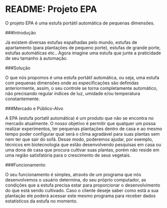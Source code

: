 README: Projeto EPA
===========

O projeto EPA é uma estufa portátil automática de pequenas dimensões.

###Introdução

Já existem diversas estufas espalhadas pelo mundo, estufas de apartamento (para plantações  de pequeno porte), estufas
de grande porte, estufas automáticas etc.. Agora imagine uma  estufa que junte a praticidade de seu tamanho à automação.

###Solução

O que nós propomos é uma estufa portátil automática, ou seja, uma estufa com pequenas dimensões onde as especificações
são definidas anteriormente, assim, o seu controle se torna  completamente automático, não precisando regular índices de
luz, umidade e/ou temperatura constantemente.

###Mercado e Público-Alvo

A EPA (estufa portatil automática) é um produto que não se  encontra no mercado atualmente. O nosso objetivo é permitir
que qualquer um possa realizar experimentos, ter pequenas plantações dentro de casa e ao mesmo tempo poder configurar
qual será o clima agradável para suas plantas sem nem ter que sair do sofá. Desse modo, poderemos ajudar,  por exemplo,
técnicos em biotecnologia que estão desenvolvendo pesquisas em casa ou uma dona de casa que procura cultivar suas
plantas, porém não reside em uma região satisfatória para o crescimento de seus vegetais.

###Funcionamento

O seu funcionamento é simples, através de um programa que nós desenvolvemos o usuário  determina, do seu próprio
computador, as condições que a estufa precisa estar para  proporcionar o desenvolvimento do que está sendo cultivado.
Caso o cliente deseje saber como está a sua plantação ele poderá acessar este mesmo programa para receber dados
estatísticos da estufa no momento.
